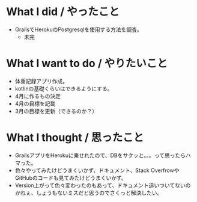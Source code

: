 # What I did / やったこと
- GrailsでHerokuのPostgresqlを使用する方法を調査。
  - 未完

# What I want to do / やりたいこと
- 体重記録アプリ作成。
- kotlinの基礎くらいはできるようにする。
- 4月に作るもの決定
- 4月の目標を記載
- 3月の目標を更新（できるのか？）

# What I thought / 思ったこと
- GrailsアプリをHerokuに乗せれたので、DBをサクッと。。。って思ったらハマった。
- 色々やってみたけどうまくいかず、ドキュメント、Stack OverfrowやGitHubのコードも見てみたけどうまくいかず。
- Version上がって色々変わったのもあって、ドキュメント追いついてないのかねぇ、しょうもないミスだと思うのでさくっと解決したい。
